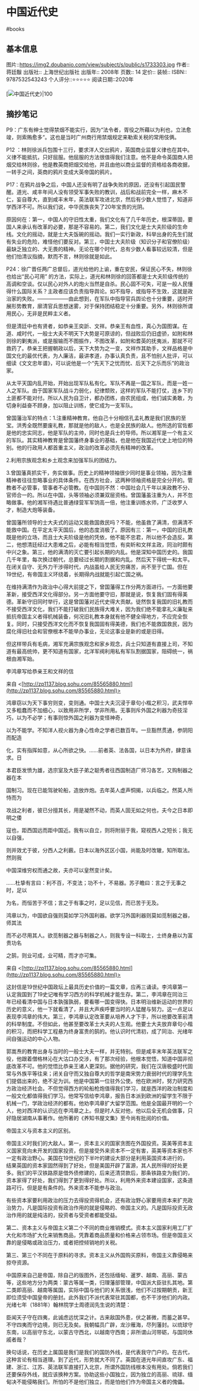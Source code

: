 # 中国近代史
#books 
## 基本信息

图片::https://img2.doubanio.com/view/subject/s/public/s1733303.jpg 
作者:: 蒋廷黻
出版社:: 上海世纪出版社
出版年:: 2008年
页数:: 14
定价:: 
装帧:: 
ISBN:: 9787532543243
个人评分::⭐⭐⭐⭐⭐
阅读日期::2020年

 [![中国近代史}|100](https://img2.doubanio.com/view/subject/s/public/s1733303.jpg  )

## 摘抄笔记

P9：广东有绅士觉得禁烟不能实行，因为“法令者，胥役之所藉以为利也，立法愈竣，则索贿愈多“。这也是当时广州商行用禁烟规定来勒索关税的常用伎俩。

P12 ：林则徐派兵包围十三行，要求洋人交出鸦片，英国商业监督义律也在其中。义律不能抵抗，只好屈服。他屈服的方法很值得我们注意。他不是命令英国商人把烟交给林则徐，他是教英商把烟交给他，并且由他以商业监督的资格给各商收据，一转手之间，英商的鸦片变成大英帝国的鸦片。

P17：在鸦片战争之后，中国人还没有明了战争失败的原因，还没有引起国民警醒。道光、咸丰年间人没有领受军事失败的教训，战后和战前完全一样，麻木不仁，妄自尊大，直到咸丰末年，英法联军攻进北京，然后有少数人觉悟了，知道非学西洋不可。所以我们说，中华民族丧失了20年宝贵的光阴。

原因何在：第一，中国人的守旧性太重，我们文化有了几千年历史，根深蒂固，要国人来承认有改革的必要，那是不容易的。第二，我们文化是士大夫阶级的生命线。文化的摇动，就是士大夫饭碗的摇动。我们一实行新政，科举出身的先生们就有失业的危险，难怪他们要反对。第三，中国士大夫阶级（知识分子和官僚阶级）最缺乏独立的、大无畏的精神。无论在哪个时代，总有少数人看事较远较清，但是他们怕清议指摘，默而不言，林则徐就是如此。

P24：徐广晋任两广总督后，道光给他的上谕，重在安民，保证民心不失，林则徐也给出“民心可用” 的方法，实际上，道光和林则徐的回答都是士大夫阶级传统的高调和空谈。仅以民心对外人的炮火当然是自杀。民心固不可失，可是一般人民懂得什么国际关系？主政者应该负责指导舆论。如不指导，或指导不生效，这就是政治家的失败。——————由此想到，在军队中指导官兵舆论也十分重要，适时开展形势教育，廓清官兵思想迷雾，对于保持团结稳定十分重要。另外，林则徐所谓用民心，无非是民粹主义者。

但是清廷中也有贤者，如恭亲王奕訢、文祥。恭亲王有血性，真心为国图谋。在道、咸时代，一般士大夫不明天下大势是可原谅的，但战败后仍旧虚骄，如附和林则徐的剿夷派，或是服输而不图振作，不图改革，如附和耆英的抚夷派，那就不可救药了。恭亲王把握朝政以后，天下大势为之一变，文祥作其助手，文祥品格是中国文化的最优代表，为人廉洁，最讲孝道，办事认真负责，且不怕别人批评，可以细读《文文忠年谱》，可以说他是一个“先天下之忧而忧、后天下之乐而乐”的政治家。

从太平天国内乱开始，开始出现军队私有化。军队不再是一国之军队，而是一姓一人之军队。由于国家军队战斗力弱化，纪律颓败，这样的军队不能打仗，连乡下的土匪都不能对付。所以人民为自卫计，都办团练，由农民组成，他们诚实勇敢，为切身利益奋不顾身，加以阻止训练，使它成为一支军队。

曾国藩治军的特点：1.注重精神教育。他自己十分相信孔孟礼教是我们民族的至宝。洪秀全既然要废礼教，那就是他的敌人，也是全民族的敌人。他所选的官佐都是他的忠实同志，他是军队的主帅，同时也是兵士的导师。所以湘军是一个有主义的军队。其实精神教育是曾国藩终身事业的基础，也是他在我国近代史上地位的特别。他的行政用人都首重主义，政治的改革必须先有精神的改革。

2.利用宗族观念和乡土观念来加强军队的团结力。

3.曾国藩真抓实干，务实做事。历史上的精神领袖很少同时是事业领袖，因为注重精神者往往忽略事业的具体条件。在西方社会，这两种领袖资格是完全分开的。管教者不必管事，管事者不必管教。在中国则不然：中国社会几千年以来政教不分、官师合一的。所以在中国，头等领袖必须兼双层资格。曾国藩虽注重为人，并不忽略做事。他的湘军待遇比普通绿营军军饷高一倍，他注重训练水师，广泛收罗人才，制造大炮等装备。

曾国藩所领导的士大夫式的运动又能救国救民吗？不能，他虽救了满清，但满清不能救中国。在平定太平天国后，他的态度消极了。原因有三：第一，中国的旧礼教既是他的立场，而且士大夫阶级是他的凭依，他不能不忠君，所以他不会造反。第二，他想清廷经过大患难之后，必能有相当觉悟，有奕盺和文祥主政，同治时颇有中兴之象。第三，他的满清的灭亡要引起长期的内乱。他是深知中国历史的。我国几千年里，每次换过朝代，总要经过长期的割据和内乱。然后天下得统一和太平。在闭关自守、无外力干涉得时代，内战虽给人民无穷痛苦，尚不至于亡国。但在19世纪，有帝国主义环绕着，长期得内战就能引起亡国之祸。

在维持满清作为政治中心得大前提之下，曾国藩得工作分两方面进行。一方面他要革新，接受西洋文化得部分。另一方面他要守旧，那就是说，恢复我们固有得美德。革新守旧同时举行，这是曾国藩对近代史得大贡献。徒然恢复我国的旧礼教而不接受西洋文化，我们不能打破我们民族得大难关，因为我们绝不能拿礼义廉耻来抵抗帝国主义者得机械装备，何况旧礼教本身就有他不健全得地方，不应完全恢复。同时，只接受西洋文化而不恢复我国固有得美德，我们也不能救国救民，因为腐化得旧社会和官僚根本不能举办事业，无论这事业是新的或是旧得。

但这样带兵有毛病，湘军充满宗族观念和家乡观念，兵士只知道有直接上司，不知道有最高统帅，更不知道有国家，北洋军阀利用私有军队割据国家，阻碍统一，祸根由湘军始。

李鸿章写给恭亲王和文祥的信

来自 <[http://zp1137.blog.sohu.com/85565880.html](http://zp1137.blog.sohu.com/85565880.html)>

鸿章窃以为天下事穷则变，变则通。中国士大夫沉浸于章句小楷之积习，武夫悍卒又多粗蠢而不加细心，以致用非所学，学非所用。无事则斥外国之利器为奇技淫巧，以为不必学；有事则惊外国之利器为变怪神奇，

以为不能学。不知洋人视火器为身心性命之学者已数百年。一旦豁然贯通，参阴阳而配造

化，实有指挥如意，从心所欲之快。……前者英、法各国，以日本为外府，肆意诛求。日

本君臣发愤为雄，选宗室及大臣子弟之聪秀者往西国制造厂师习各艺，又购制器之器在本

国制习。现在已能驾驶轮船，造放炸炮。去年英人虚声恫揭，以兵临之。然英人所恃而为

攻战之利者，彼已分擅其长，用是凝然不动，而英人固无如之何也，夫今之日本即明之倭

寇也，距西国远而距中国近。我有以自立，则将附丽于我，窥视西人之短长；我无以自强，

则并效尤于彼，分西人之利薮。日本以海外区区小国，尚能及时改辙，知所取法。然则我

中国深维穷权而通之故，夫亦可以皇然变计矣。

……杜挚有言曰：利不百，不变法；功不十，不易器。苏子瞻曰：言之于无事之时，足以

为名，而恒苦于不信；言之于有事之时，足以见信，而已苦于无及。

鸿章以为，中国欲自强则莫如学习外国利器。欲学习外国利器则莫如觅制器之器，师其法

而不必尽用其人。欲觅制器之器与制器之人，则我专设一科取士，士终身悬以为富贵功名

之鹄，则业可成，业可精，而才亦可集。

来自 <[http://zp1137.blog.sohu.com/85565880.html](http://zp1137.blog.sohu.com/85565880.html)>

这封信是19世纪中国政坛上最具历史价值的一篇文章，应再三诵读。李鸿章第一认定我国到了19史记唯有学习西方的科学机械才能生存。第二，李鸿章在同治三年已经看清中国与日本孰强孰弱，要看哪一国变得快。日本明治维新运动的世界的历史的意义，他一下就看清了，并且大声疾呼要当时的人猛醒与努力。这一点足以表现李鸿章的伟大。第三，李鸿章认定改革要从培养人才下手，所以他要改革前清的科举制度。不但如此，他甚至要改革士大夫的人生观。他要士大夫放弃章句小楷的积习，而把科学工程悬为终身富贵的鹄的。他认识时代清初，成了同治、光绪年间自强运动的中心人物。

郭嵩焘的教育出身与当时的一般士大夫一样，并无特别。但是咸丰末年英法联军之役，他跟着僧格林沁在大沽口办交涉，有了那次经验，他根本觉悟，知道中国非彻底改革不可。他的觉悟比恭亲王诸人更深刻。据他的研究，我们在汉唐极盛时代固常与外族平等往来；闭关自守而又独自尊大的哲学是南宋势力衰弱时代的理学先生们提倡出来的，绝不足为训。他是中国第一位驻外公使。他在欧洲时，努力研究西方政治经济社会。不但觉得西方的轮船枪炮值得我们学习，就是西洋的政治制度和一般文化都值得我们学习。他常写信给李鸿章，报告日本派到欧洲的留学生不限于机械一门，学政治经济的都有。他劝李鸿章扩大留学范围。他是全国最开明的一个人，他对西洋的认识远在李鸿章之上。但是时人反对他，他以后全无机会做事，只好隐居湖南从事著作。他所著的《养知书屋文集》至今尚有批阅的价值。

帝国主义与资本主义的区别。

帝国主义时我们的大敌人。第一，资本主义的国家贪图在外国投资。英美等资本主义国家竞向未开发的国家投资，但是接受外来资本不一定有害，英美等资本家也不一定有政治野心。美国在19世纪的下半叶的建设大部分是利用英国资本进行的，结果英国的资本家固然得到了好处，但是美国开辟了富源，其人民所得的好处更多。我们的平汉铁路原是借外债修建的，后来还清贷款后，那条铁路变为我们的，资本家得了好处，我们得到了更到得好处。所以，利用外来资本建设国家，这条道路可行。但是是有条件的。外来资本不能参与政治。

有些资本家要利用政治的压力去得投资得机会，还有政治野心家要用资本来扩充政治势力，凡是国际投资有政治作用的就是侵略的、帝国主义的。凡是国际投资无政治作用的就是纯洁的，投资者与受资者都能受益。

第二、资本主义与帝国主义第二个不同的商业推销模式。资本主义国家利用工厂扩大化和市场扩大化来销售商品，凭靠着商品质量和价格来占领市场。但是帝国主义靠的是侵略或政治压力，或者把控倾销地的关税。

第三、第三个不同在于原料的寻求。资本主义从外国购买原料，帝国主义靠侵略来掠夺资源。

中国原来自己是帝国，除自己的版图外，还包括缅甸、暹罗、越南、高丽、蒙古等，这些地方分为两类：蒙古等属一类，归理藩部管理，中国派大臣驻扎其地。第二类即高丽、越南等属国，实际中国与他们的关系很浅，他们不过按期朝贡，新王即位须受中国皇帝的册封。此外我们不派代表常驻其国都，也不干涉他们的内政。光绪七年（1881年）翰林院学士周德润先生说的清楚：

臣闻天子守在四夷，此诚虑远忧深之计。古来敌国外患，伏之甚微，而蓄之甚早。不守四夷而守边境，则已无及矣。我朝幅员广辟，龙沙雁海，尽列藩封。以琉球守东南，以高丽守东北，以蒙古守西北，以越南守西南；非所谓山河带砺，与国同休戚者哉？

换句话说，在历史上属国是我们是我们的国防外线，是代表我守门户的。在古代，这种言论有相当道理。到了近代，形势就大不同了。英国在道光年间直攻广东、福建、浙江、江苏、英法联军直接打入北京，所谓外国防线根本没有用处。倘若我们还要保存外线，就应该换种方案。协助这些小国独立，因为独立的高丽、琉球、缅甸决不能侵略我们。所怕的不是他们独立，而是怕他们作为帝国主义者的傀儡。